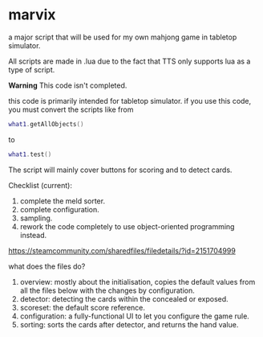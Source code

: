 # marvix
a major script that will be used for my own mahjong game in tabletop simulator.

All scripts are made in .lua due to the fact that TTS only supports lua as a type of script.

**Warning** This code isn't completed.

this code is primarily intended for tabletop simulator. if you use this code, you must convert the scripts like from 
```lua 
what1.getAllObjects()
```
to
```lua
what1.test()
```

The script will mainly cover buttons for scoring and to detect cards.

Checklist (current):
1. complete the meld sorter.
2. complete configuration.
3. sampling.
4. rework the code completely to use object-oriented programming instead.

https://steamcommunity.com/sharedfiles/filedetails/?id=2151704999

what does the files do?

1. overview: mostly about the initialisation, copies the default values from all the files below with the changes by configuration.
2. detector: detecting the cards within the concealed or exposed.
3. scoreset: the default score reference.
4. configuration: a fully-functional UI to let you configure the game rule.
5. sorting: sorts the cards after detector, and returns the hand value.

